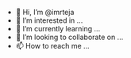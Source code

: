 - 👋 Hi, I’m @imrteja
- 👀 I’m interested in ...
- 🌱 I’m currently learning ...
- 💞️ I’m looking to collaborate on ...
- 📫 How to reach me ...

<!---
imrteja/imrteja is a ✨ special ✨ repository because its `README.md` (this file) appears on your GitHub profile.
You can click the Preview link to take a look at your changes.
--->
